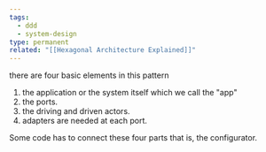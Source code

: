 ```yaml
---
tags:
  - ddd
  - system-design
type: permanent
related: "[[Hexagonal Architecture Explained]]"
---
```

there are four basic elements in this pattern 


1. the application or the system itself which we call the "app"
2. the ports.
3. the driving and driven actors.
4. adapters are needed at each port.

Some code has to connect these four parts that is, the configurator.



